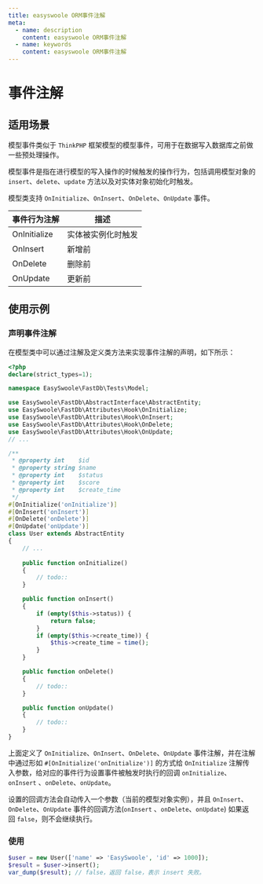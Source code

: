 ```yaml
---
title: easyswoole ORM事件注解
meta:
  - name: description
    content: easyswoole ORM事件注解
  - name: keywords
    content: easyswoole ORM事件注解
---
```


# 事件注解

## 适用场景

模型事件类似于 `ThinkPHP` 框架模型的模型事件，可用于在数据写入数据库之前做一些预处理操作。

模型事件是指在进行模型的写入操作的时候触发的操作行为，包括调用模型对象的 `insert`、`delete`、`update` 方法以及对实体对象初始化时触发。

模型类支持 `OnInitialize`、`OnInsert`、`OnDelete`、`OnUpdate` 事件。

| 事件行为注解  | 描述                                     |
| ------- | ------------------------------------------ |
| OnInitialize | 实体被实例化时触发 |
| OnInsert     | 新增前 |
| OnDelete     | 删除前 |
| OnUpdate     | 更新前 |

## 使用示例

### 声明事件注解

在模型类中可以通过注解及定义类方法来实现事件注解的声明，如下所示：

```php
<?php
declare(strict_types=1);

namespace EasySwoole\FastDb\Tests\Model;

use EasySwoole\FastDb\AbstractInterface\AbstractEntity;
use EasySwoole\FastDb\Attributes\Hook\OnInitialize;
use EasySwoole\FastDb\Attributes\Hook\OnInsert;
use EasySwoole\FastDb\Attributes\Hook\OnDelete;
use EasySwoole\FastDb\Attributes\Hook\OnUpdate;
// ...

/**
 * @property int    $id
 * @property string $name
 * @property int    $status
 * @property int    $score
 * @property int    $create_time
 */
#[OnInitialize('onInitialize')]
#[OnInsert('onInsert')]
#[OnDelete('onDelete')]
#[OnUpdate('onUpdate')]
class User extends AbstractEntity
{
    // ...
    
    public function onInitialize()
    {
        // todo::
    }

    public function onInsert()
    {
        if (empty($this->status)) {
            return false;
        }
        if (empty($this->create_time)) {
            $this->create_time = time();
        }
    }

    public function onDelete()
    {
        // todo::
    }

    public function onUpdate()
    {
        // todo::
    }
}
```

上面定义了 `OnInitialize`、`OnInsert`、`OnDelete`、`OnUpdate` 事件注解，并在注解中通过形如 `#[OnInitialize('onInitialize')]`
的方式给 `OnInitialize` 注解传入参数，给对应的事件行为设置事件被触发时执行的回调 `onInitialize`、`onInsert`
、`onDelete`、`onUpdate`。

设置的回调方法会自动传入一个参数（当前的模型对象实例），并且 `OnInsert`、`OnDelete`、`OnUpdate` 事件的回调方法(`onInsert`
、`onDelete`、`onUpdate`) 如果返回 `false`，则不会继续执行。

### 使用

```php
$user = new User(['name' => 'EasySwoole', 'id' => 1000]);
$result = $user->insert();
var_dump($result); // false，返回 false，表示 insert 失败。
```
